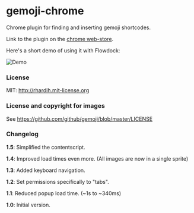 gemoji-chrome
=============

Chrome plugin for finding and inserting gemoji shortcodes.

Link to the plugin on the [chrome web-store](https://chrome.google.com/webstore/detail/gemoji-chrome/ngbmhomembgkmpjkgppjmofejjejonkb).

Here's a short demo of using it with Flowdock:

![Demo](https://raw.github.com/rhardih/gemoji-chrome/master/assets/demo.gif)

### License

MIT: http://rhardih.mit-license.org

### License and copyright for images

See https://github.com/github/gemoji/blob/master/LICENSE

### Changelog

**1.5**: Simplified the contentscript.

**1.4**: Improved load times even more. (All images are now in a single sprite)

**1.3**: Added keyboard navigation.

**1.2**: Set permissions specifically to "tabs".

**1.1**: Reduced popup load time. (~1s to ~340ms)

**1.0**: Initial version.

